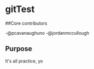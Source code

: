 # gitTest
##Core contributors

-@pcavanaughuno
-@jordanmccullough

## Purpose
It's all practice, yo
